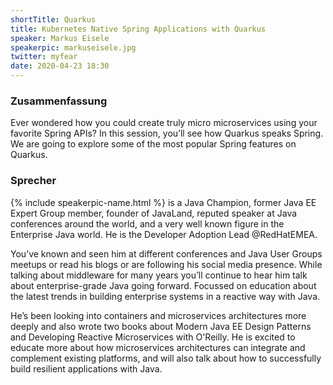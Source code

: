 ```yaml
---
shortTitle: Quarkus
title: Kubernetes Native Spring Applications with Quarkus
speaker: Markus Eisele
speakerpic: markuseisele.jpg
twitter: myfear
date: 2020-04-23 18:30
---
```


### Zusammenfassung

Ever wondered how you could create truly micro microservices using your favorite Spring APIs?  In this session, you’ll see how Quarkus speaks Spring. We are going to explore some of the most popular Spring features on Quarkus.

### Sprecher

{% include speakerpic-name.html %} is a Java Champion, former Java EE Expert Group member,  founder of JavaLand, reputed speaker at Java conferences around the world, and a very well known figure in the Enterprise Java world. He is the Developer Adoption Lead @RedHatEMEA.

You’ve known and seen him at different conferences and Java User Groups meetups or read his blogs or are following his social media presence. While talking about middleware for many years you’ll continue to hear him talk about enterprise-grade Java going forward. Focussed on education about the latest trends in building enterprise systems in a reactive way with Java.

He’s been looking into containers and microservices architectures more deeply and also wrote two books about Modern Java EE Design Patterns and Developing Reactive Microservices with O'Reilly. He is excited to educate more about how microservices architectures can integrate and complement existing platforms, and will also talk about how to successfully build resilient applications with Java.